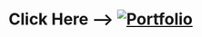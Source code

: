 # Click Here -->   [![Portfolio](https://img.shields.io/badge/My_Portfolio-Live_Demo-blue?style=for-the-badge&logo=google-chrome)](https://portfolio.fahim-khan-96.org)
